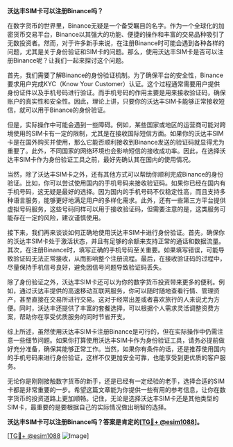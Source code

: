 **沃达丰SIM卡可以注册Binance吗？**

在数字货币的世界里，Binance无疑是一个备受瞩目的名字。作为一个全球化的加密货币交易平台，Binance以其强大的功能、便捷的操作和丰富的交易品种吸引了无数投资者。然而，对于许多新手来说，在注册Binance时可能会遇到各种各样的问题，尤其是关于身份验证和SIM卡的问题。那么，使用沃达丰SIM卡是否可以注册Binance呢？让我们一起来探讨这个问题。

首先，我们需要了解Binance的身份验证机制。为了确保平台的安全性，Binance要求用户完成KYC（Know Your Customer）认证。这个过程通常需要用户提供身份证件以及手机号码进行验证。而手机号码的作用主要是用来接收验证码，确保账户的真实性和安全性。因此，理论上讲，只要你的沃达丰SIM卡能够正常接收短信，就可以用于Binance的身份验证。

但是，实际操作中可能会遇到一些障碍。例如，某些国家或地区的运营商可能对跨境使用的SIM卡有一定的限制，尤其是在接收国际短信方面。如果你的沃达丰SIM卡是在国外购买并使用，那么它能否顺利接收到Binance发送的验证码就显得尤为重要了。此外，不同国家的网络环境也会影响短信的接收成功率。因此，在选择沃达丰SIM卡作为身份验证工具之前，最好先确认其在国内的使用情况。

当然，除了沃达丰SIM卡之外，还有其他方式可以帮助你顺利完成Binance的身份验证。比如，你可以尝试使用国内的手机号码来接收验证码。如果你已经在国内有手机号码，这无疑是最好的选择。因为国内的手机号码不仅稳定性高，而且支持多种语言服务，能够更好地满足用户的多样化需求。此外，还有一些第三方平台提供虚拟号码服务，这些号码同样可以用于接收验证码，但需要注意的是，这类服务可能存在一定的风险，建议谨慎使用。

接下来，我们再来谈谈如何正确地使用沃达丰SIM卡进行身份验证。首先，确保你的沃达丰SIM卡处于激活状态，并且有足够的余额来支持正常的通话和数据流量。其次，在注册Binance时，填写正确的手机号码至关重要。如果填写错误，可能导致验证码无法正常接收，从而影响整个注册流程。最后，在接收验证码的过程中，尽量保持手机信号良好，避免因信号问题导致验证码丢失。

除了身份验证之外，沃达丰SIM卡还可以为你的数字货币投资带来更多的便利。例如，通过沃达丰提供的高速移动互联网服务，你可以随时随地查看行情、管理资产，甚至直接在交易所进行交易。这对于经常出差或者喜欢旅行的人来说尤为方便。同时，沃达丰还提供了丰富的套餐选择，可以根据个人需求灵活调整资费方案，帮助你在享受优质服务的同时节省开支。

综上所述，虽然使用沃达丰SIM卡注册Binance是可行的，但在实际操作中仍需注意一些细节问题。如果你打算使用沃达丰SIM卡作为身份验证工具，请务必提前做好充分准备，确保其能够正常工作。当然，如果你有条件的话，还是推荐使用国内的手机号码来进行身份验证，这样不仅更加安全可靠，也能享受到更优质的客户服务。

无论你是刚刚接触数字货币的新手，还是已经有一定经验的老手，选择合适的SIM卡都是非常重要的一步。希望这篇文章能为你提供一些有用的参考信息，让你在数字货币的投资道路上更加顺畅。记住，无论是选择沃达丰SIM卡还是其他类型的SIM卡，最重要的是要根据自己的实际情况做出明智的选择。

**沃达丰SIM卡可以注册Binance吗？答案是肯定的[[TG💪+ @esim1088](https://t.me/s/esim1088)]。**

[[TG💪+ @esim1088](https://t.me/s/esim1088) ![Image](https://i.postimg.cc/4NQfJmqS/Snipaste-2025-05-13-00-14-12.png)]
